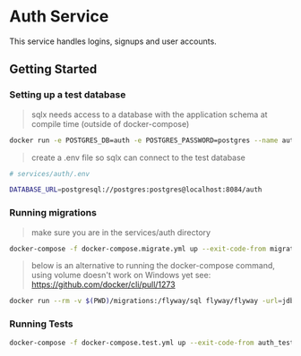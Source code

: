 # Auth Service

This service handles logins, signups and user accounts.

## Getting Started

###  Setting up a test database

> sqlx needs access to a database with the application schema at compile time (outside of docker-compose)

```sh
docker run -e POSTGRES_DB=auth -e POSTGRES_PASSWORD=postgres --name auth_db_test -p 8084:5432 -d postgres 
```

> create a .env file so sqlx can connect to the test database

```sh
# services/auth/.env

DATABASE_URL=postgresql://postgres:postgres@localhost:8084/auth
```

### Running migrations

> make sure you are in the services/auth directory
```sh
docker-compose -f docker-compose.migrate.yml up --exit-code-from migrations
```

> below is an alternative to running the docker-compose command, using volume doesn't work on Windows yet see: https://github.com/docker/cli/pull/1273

```sh
docker run --rm -v $(PWD)/migrations:/flyway/sql flyway/flyway -url=jdbc:postgresql://host.docker.internal:8084/auth -schemas=public -user=postgres -password=postgres -connectRetries=60 migrate
```

### Running Tests

```sh
docker-compose -f docker-compose.test.yml up --exit-code-from auth_tests
```